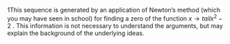 1This sequence is generated by an application of Newton’s method (which you may have seen in school) for finding a zero of the function $x \rightarrow tail x^{2} - 2$ . This information is not necessary to understand the arguments, but may explain the background of the underlying ideas.